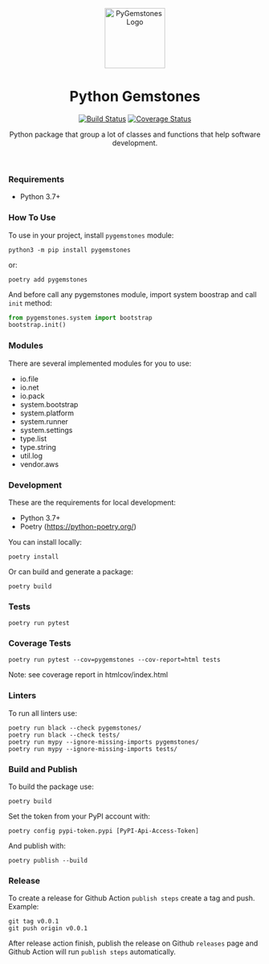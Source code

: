 <p align="center">
    <a href="https://github.com/paulocoutinhox/pygemstones" target="_blank" rel="noopener noreferrer">
        <img width="120" src="extras/images/logo.png" alt="PyGemstones Logo">
    </a>
</p>

<h1 align="center">Python Gemstones</h1>

<p align="center">
  <a href="https://github.com/paulocoutinhox/pygemstones/actions"><img src="https://github.com/paulocoutinhox/pygemstones/actions/workflows/build.yml/badge.svg" alt="Build Status"></a>
  <a href="https://codecov.io/github/paulocoutinhox/pygemstones?branch=main"><img src="https://img.shields.io/codecov/c/github/paulocoutinhox/pygemstones/main.svg?sanitize=true" alt="Coverage Status"></a>
</p>

<p align="center">
Python package that group a lot of classes and functions that help software development.
</p>

<br>

### Requirements

* Python 3.7+

### How To Use

To use in your project, install `pygemstones` module:

```
python3 -m pip install pygemstones
```

or:

```
poetry add pygemstones
```

And before call any pygemstones module, import system boostrap and call `init` method:

```python
from pygemstones.system import bootstrap
bootstrap.init()
```

### Modules

There are several implemented modules for you to use:

- io.file
- io.net
- io.pack
- system.bootstrap
- system.platform
- system.runner
- system.settings
- type.list
- type.string
- util.log
- vendor.aws

### Development

These are the requirements for local development:

* Python 3.7+
* Poetry (https://python-poetry.org/)

You can install locally:

```
poetry install
```

Or can build and generate a package:

```
poetry build
```

### Tests

```
poetry run pytest
```

### Coverage Tests

```
poetry run pytest --cov=pygemstones --cov-report=html tests
```

Note: see coverage report in htmlcov/index.html

### Linters

To run all linters use:

```
poetry run black --check pygemstones/
poetry run black --check tests/
poetry run mypy --ignore-missing-imports pygemstones/
poetry run mypy --ignore-missing-imports tests/
```

### Build and Publish

To build the package use:

```
poetry build
```

Set the token from your PyPI account with:

```
poetry config pypi-token.pypi [PyPI-Api-Access-Token]
```

And publish with:

```
poetry publish --build
```

### Release

To create a release for Github Action `publish steps` create a tag and push. Example:

```
git tag v0.0.1
git push origin v0.0.1
```

After release action finish, publish the release on Github `releases` page and Github Action will run `publish steps` automatically.

